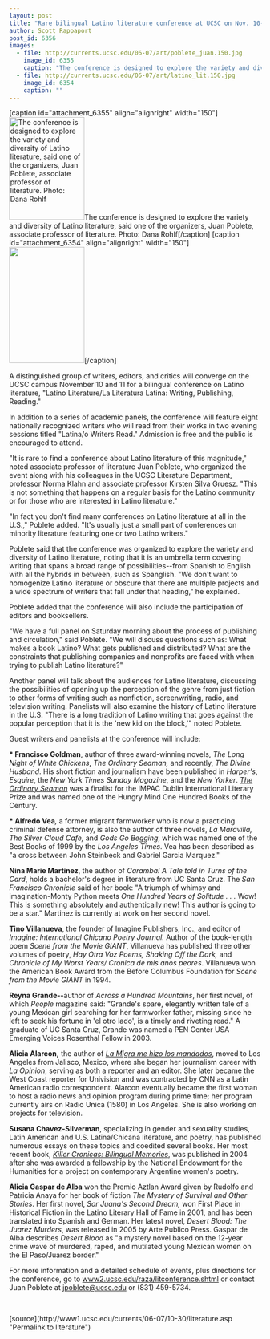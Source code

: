 ```yaml
---
layout: post
title: "Rare bilingual Latino literature conference at UCSC on Nov. 10-11"
author: Scott Rappaport 
post_id: 6356
images:
  - file: http://currents.ucsc.edu/06-07/art/poblete_juan.150.jpg
    image_id: 6355
    caption: "The conference is designed to explore the variety and diversity of Latino literature, said one of the organizers, Juan Poblete, associate professor of literature. Photo: Dana Rohlf"
  - file: http://currents.ucsc.edu/06-07/art/latino_lit.150.jpg
    image_id: 6354
    caption: ""
---
```


[caption id="attachment_6355" align="alignright" width="150"]<a href="http://localhost/mysite/wp-content/uploads/2006/10/poblete_juan.150.jpg"><img class="size-full wp-image-6355" src="http://localhost/mysite/wp-content/uploads/2006/10/poblete_juan.150.jpg" alt="The conference is designed to explore the variety and diversity of Latino literature, said one of the organizers, Juan Poblete, associate professor of literature. Photo: Dana Rohlf" width="150" height="205" /></a>The conference is designed to explore the variety and diversity of Latino literature, said one of the organizers, Juan Poblete, associate professor of literature. Photo: Dana Rohlf[/caption]
[caption id="attachment_6354" align="alignright" width="150"]<a href="http://localhost/mysite/wp-content/uploads/2006/10/latino_lit.150.jpg"><img class="size-full wp-image-6354" src="http://localhost/mysite/wp-content/uploads/2006/10/latino_lit.150.jpg" alt="" width="150" height="232" /></a>[/caption]
<a name="content" id="content"></a>
<p>
  A distinguished group of writers, editors, and critics will converge on the UCSC campus November 10 and 11 for a bilingual conference on Latino literature, "Latino Literature/La Literatura Latina: Writing, Publishing, Reading."
</p>
<p>
  In addition to a series of academic panels, the conference will feature eight nationally recognized writers who will read from their works in two evening sessions titled "Latina/o Writers Read." Admission is free and the public is encouraged to attend.
</p>
<p>
  "It is rare to find a conference about Latino literature of this magnitude," noted associate professor of literature Juan Poblete, who organized the event along with his colleagues in the UCSC Literature Department, professor Norma Klahn and associate professor Kirsten Silva Gruesz. "This is not something that happens on a regular basis for the Latino community or for those who are interested in Latino literature."
</p>
<p>
  "In fact you don't find many conferences on Latino literature at all in the U.S.," Poblete added. "It's usually just a small part of conferences on minority literature featuring one or two Latino writers."
</p>
<p>
  Poblete said that the conference was organized to explore the variety and diversity of Latino literature, noting that it is an umbrella term covering writing that spans a broad range of possibilities--from Spanish to English with all the hybrids in between, such as Spanglish. "We don't want to homogenize Latino literature or obscure that there are multiple projects and a wide spectrum of writers that fall under that heading," he explained.
</p>
<p>
  Poblete added that the conference will also include the participation of editors and booksellers.
</p>
<p>
  "We have a full panel on Saturday morning about the process of publishing and circulation," said Poblete. "We will discuss questions such as: What makes a book Latino? What gets published and distributed? What are the constraints that publishing companies and nonprofits are faced with when trying to publish Latino literature?"
</p>
<p>
  Another panel will talk about the audiences for Latino literature, discussing the possibilities of opening up the perception of the genre from just fiction to other forms of writing such as nonfiction, screenwriting, radio, and television writing. Panelists will also examine the history of Latino literature in the U.S. "There is a long tradition of Latino writing that goes against the popular perception that it is the 'new kid on the block,'" noted Poblete.
</p>
<p>
  Guest writers and panelists at the conference will include:
</p>
<p>
  <strong>* Francisco Goldman</strong>, author of three award-winning novels, <i>The Long Night of White Chickens</i>, <i>The Ordinary Seaman,</i> and recently, <i>The Divine Husband</i>. His short fiction and journalism have been published in <i>Harper's</i>, <i>Esquire</i>, the <i>New York Times Sunday Magazine</i>, and the <i>New Yorker</i>. <i><a href="http://www.amazon.com/exec/obidos/ASIN/080213548X/pifaliterajournaA">The Ordinary Seaman</a></i> was a finalist for the IMPAC Dublin International Literary Prize and was named one of the Hungry Mind One Hundred Books of the Century.
</p>
<p>
  <strong>* Alfredo Vea</strong><i>,</i> a former migrant farmworker who is now a practicing criminal defense attorney, is also the author of three novels, <i>La Maravilla, The Silver Cloud Cafe,</i> and <i>Gods Go Begging</i>, which was named one of the Best Books of 1999 by the <i>Los Angeles Times</i>. Vea has been described as "a cross between John Steinbeck and Gabriel Garcia Marquez."
</p>
<p>
  <strong>Nina Marie Martinez</strong>, the author of <i>Caramba! A Tale told in Turns of the Card</i>, holds a bachelor's degree in literature from UC Santa Cruz. The <i>San Francisco Chronicle</i> said of her book: "A triumph of whimsy and imagination-Monty Python meets <i>One Hundred Years of Solitude . . .</i> Wow! This is something absolutely and authentically new! This author is going to be a star." Martinez is currently at work on her second novel.
</p>
<p>
  <strong>Tino Villanueva</strong>, the founder of Imagine Publishers, Inc., and editor of <i>Imagine: International Chicano Poetry Journal.</i> Author of the book-length poem <i>Scene from the Movie GIANT</i>, Villanueva has published three other volumes of poetry, <i>Hay Otra Voz Poems, Shaking Off the Dark,</i> and <i>Chronicle of My Worst Years/ Cronica de mis anos peores</i>. Villanueva won the American Book Award from the Before Columbus Foundation for <i>Scene from the Movie GIANT</i> in 1994.
</p>
<p>
  <strong>Reyna Grande--</strong>author of <i>Across a Hundred Mountains</i>, her first novel, of which <i>People</i> magazine said: "Grande's spare, elegantly written tale of a young Mexican girl searching for her farmworker father, missing since he left to seek his fortune in 'el otro lado', is a timely and riveting read." A graduate of UC Santa Cruz, Grande was named a PEN Center USA Emerging Voices Rosenthal Fellow in 2003.
</p>
<p>
  <strong>Alicia Alarcon,</strong> the author of <i><a href="http://www.arte.uh.edu/view_book.aspx?isbn=1558853677">La Migra me hizo los mandados</a></i>, moved to Los Angeles from Jalisco, Mexico, where she began her journalism career with <i>La Opinion</i>, serving as both a reporter and an editor. She later became the West Coast reporter for Univision and was contracted by CNN as a Latin American radio correspondent. Alarcon eventually became the first woman to host a radio news and opinion program during prime time; her program currently airs on Radio Unica (1580) in Los Angeles. She is also working on projects for television.
</p>
<p>
  <strong>Susana Chavez-Silverman</strong>, specializing in gender and sexuality studies, Latin American and U.S. Latina/Chicana literature, and poetry, has published numerous essays on these topics and coedited several books. Her most recent book, <a href="http://www.wisc.edu/wisconsinpress/books/2616.htm"><i>Killer Cronicas: Bilingual Memories</i></a>, was published in 2004 after she was awarded a fellowship by the National Endowment for the Humanities for a project on contemporary Argentine women's poetry.
</p>
<p>
  <strong>Alicia Gaspar de Alba</strong> won the Premio Aztlan Award given by Rudolfo and Patricia Anaya for her book of fiction <i>The Mystery of Survival and Other Stories</i>. Her first novel, <i>Sor Juana's Second Dream,</i> won First Place in Historical Fiction in the Latino Literary Hall of Fame in 2001, and has been translated into Spanish and German. Her latest novel, <i>Desert Blood: The Juarez Murders</i>, was released in 2005 by Arte Publico Press. Gaspar de Alba describes <i>Desert Blood</i> as "a mystery novel based on the 12-year crime wave of murdered, raped, and mutilated young Mexican women on the El Paso/Juarez border."
</p>
<p>
  For more information and a detailed schedule of events, plus directions for the conference, go to <a href="http://www2.ucsc.edu/raza/litconference.shtml">www2.ucsc.edu/raza/litconference.shtml</a> or contact Juan Poblete at <a href="mailto:jpoblete@ucsc.edu">jpoblete@ucsc.edu</a> or (831) 459-5734.
</p>
<p>
  <br>
</p>
[source](http://www1.ucsc.edu/currents/06-07/10-30/literature.asp "Permalink to literature")

